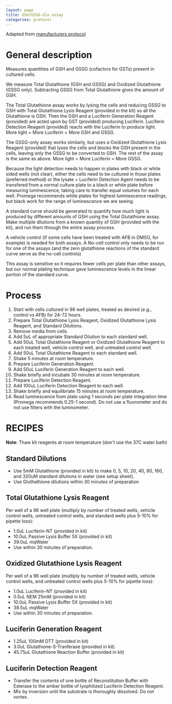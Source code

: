 ```yaml
---
layout: page
title: GSH/GSSG-Glo assay
categories: protocol
---
```


Adapted from [manufacturers protocol][1]

# General description

Measures quantities of GSH and GSSG (cofactors for GSTs) present in cultured cells.

We measure Total Glutathione (GSH and GSSG) and Oxidized Glutathione (GSSG only). Subtracting GSSG from Total Glutathione gives the amount of GSH.

The Total Glutathione assay works by lysing the cells and reducing GSSG to GSH with Total Glutathione Lysis Reagent (provided in the kit) so all the Glutathione is GSH. Then the GSH and a Luciferin Generation Reagent (provided) are acted upon by GST (provided) producing Luciferin. Luciferin Detection Reagent (provided) reacts with the Luciferin to produce light. More light = More Luciferin = More GSH and GSSG.

The GSSG-only assay works similarly, but uses a Oxidized Glutathione Lysis Reagent (provided) that lyses the cells and blocks the GSH present in the cells, leaving only the GSSG to be converted to GSH. The rest of the assay is the same as above. More light = More Luciferin = More GSSG.

Because the light detection needs to happen in plates with black or white sided wells (not clear), either the cells need to be cultured in those plates (preferred method) or the lysate + Luciferin Detection Agent needs to be transfered from a normal culture plate to a black or white plate before measuring luminescence, taking care to transfer equal volumes for each well. Promega recommends white plates for highest luminescence readings, but black work for the range of luminescence we are seeing.

A standard curve should be generated to quantify how much light is produced by different amounts of GSH using the Total Glutathione assay. Make multiple dilutions from a known quantity of GSH (provided with the kit), and run them through the entire assay process.

A vehicle control (if some cells have been treated with AFB in DMSO, for example) is needed for both assays. A No-cell control only needs to be run for one of the assays (and the zero glutathione reactions of the standard curve serve as the no-cell controls)

This assay is sensitive so it requires fewer cells per plate than other assays, but our normal plating technique gave luminescence levels in the linear portion of the standard curve.

# Process

1. Start with cells cultured in 96 well plates, treated as desired (_e.g._, control vs AFB) for 24-72 hours.
1. Prepare Total Glutathione Lysis Reagent, Oxidized Glutathione Lysis Reagent, and Standard Dilutions.
1. Remove media from cells.
1. Add 5uL of appropriate Standard Dilution to each standard well.
1. Add 50uL Total Glutathione Reagent or Oxidized Glutathione Reagent to each treated well, vehicle control well, and untreated control well.
1. Add 50uL Total Glutathione Reagent to each standard well.
1. Shake 5 minutes at room temperature.
1. Prepare Luciferin Generation Reagent.
1. Add 50uL Luciferin Generation Reagent to each well.
1. Shake briefly and incubate 30 minutes at room temperature.
1. Prepare Luciferin Detection Reagent.
1. Add 100uL Luciferin Detection Reagent to each well.
1. Shake briefly and equilibriate 15 minutes at room temperature.
1. Read luminescence from plate using 1 seconds per plate integration time (Promega recommends 0.25-1 second). Do not use a fluorometer and do not use filters with the luminometer.


# RECIPES

__Note__: Thaw kit reagents at room temperature (don't use the 37C water bath)

## Standard Dilutions

  * Use 5mM Glutathione (provided in kit) to make 0, 5, 10, 20, 40, 80, 160, and 320uM standard dilutions in water (see setup sheet).
  * Use Gluthathione dilutions within 30 minutes of preparation

## Total Glutathione Lysis Reagent

Per well of a 96 well plate (multiply by number of treated wells, vehicle control wells, untreated control wells, and standard wells plus 5-10% for pipette loss):
  * 1.0uL Luciferin-NT (provided in kit)
  * 10.0uL Passive Lysis Buffer 5X (provided in kit)
  * 39.0uL mqWater
  * Use within 30 minutes of preparation.

## Oxidized Glutathione Lysis Reagent

Per well of a 96 well plate (multiply by number of treated wells, vehicle control wells, and untreated control wells plus 5-10% for pipette loss):
  * 1.0uL Luciferin-NT (provided in kit)
  * 0.5uL NEM 25mM (provided in kit)
  * 10.0uL Passive Lysis Buffer 5X (provided in kit)
  * 38.5uL mqWater
  * Use within 30 minutes of preparation.

## Luciferin Generation Reagent
  * 1.25uL 100mM DTT (provided in kit)
  * 3.0uL Glutathione-S-Tranferase (provided in kit)
  * 45.75uL Glutathione Reaction Buffer (provided in kit)

## Luciferin Detection Reagent

  * Transfer the contents of one bottle of Reconstitution Buffer with Esterase to the amber bottle of lyophilized Luciferin Detection Reagent.
  * Mix by inversion until the substrate is thoroughly dissolved. Do not vortex.


[1]: https://www.promega.com/-/media/files/resources/protocols/technical-manuals/101/gsh-gssg-glo-assay-protocol.pdf?la=en
